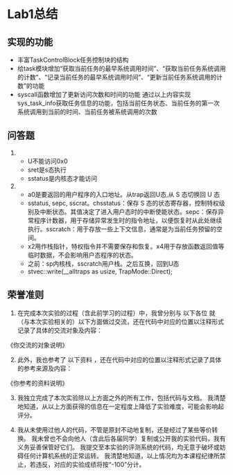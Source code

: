 # Lab1总结

## 实现的功能
- 丰富TaskControlBlock任务控制块的结构
- 给task模块增加“获取当前任务的最早系统调用时间”、“获取当前任务系统调用的计数”、“记录当前任务的最早系统调用时间”、“更新当前任务系统调用的计数”的功能
- syscall函数增加了更新访问次数和时间的功能
通过以上内容实现sys_task_info获取任务信息的功能，包括当前任务状态、当前任务的第一次系统调用到当前的时间、当前任务被系统调用的次数

## 问答题
1. - U不能访问0x0
   - sret是s态执行
   - sstatus是内核态才能访问
2. -  a0是要返回的用户程序的入口地址。从trap返回U态,从 S 态切换回 U 态
   - sstatus, sepc, sscrat。chsstatus：保存 S 态的状态寄存器，控制特权级别及中断状态。其值决定了进入用户态时的中断使能状态。sepc：保存异常程序计数器，用于存储异常发生时的指令地址，以便恢复时从此处继续执行。sscratch：用于存放一些上下文信息，通常是为当前任务预留的空间。
   - x2用作栈指针，特权指令并不需要保存和恢复。x4用于存放函数返回值等临时数据，不会影响用户态程序的状态。
   - 之前：sp内核栈，sscratch用户栈。之后互换，回到U态
   - stvec::write(__alltraps as usize, TrapMode::Direct);
## 荣誉准则
1. 在完成本次实验的过程（含此前学习的过程）中，我曾分别与 以下各位 就（与本次实验相关的）以下方面做过交流，还在代码中对应的位置以注释形式记录了具体的交流对象及内容：

《你交流的对象说明》

2. 此外，我也参考了 以下资料 ，还在代码中对应的位置以注释形式记录了具体的参考来源及内容：

《你参考的资料说明》

3. 我独立完成了本次实验除以上方面之外的所有工作，包括代码与文档。 我清楚地知道，从以上方面获得的信息在一定程度上降低了实验难度，可能会影响起评分。

4. 我从未使用过他人的代码，不管是原封不动地复制，还是经过了某些等价转换。 我未曾也不会向他人（含此后各届同学）复制或公开我的实验代码，我有义务妥善保管好它们。 我提交至本实验的评测系统的代码，均无意于破坏或妨碍任何计算机系统的正常运转。 我清楚地知道，以上情况均为本课程纪律所禁止，若违反，对应的实验成绩将按“-100”分计。